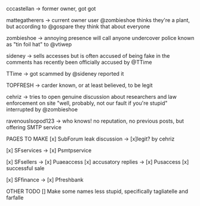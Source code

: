 cccastellan -> 
    former owner, got got

mattegatherers -> 
    current owner
    user @zombieshoe thinks they're a plant, but according to @gospare they think that about everyone

zombieshoe ->
    annoying presence
    will call anyone undercover police
    known as "tin foil hat" to @vtiwep

sideney ->
    sells accesses but is often accused of being fake in the comments
    has recently been officially accused by @TTime

TTime ->
    got scammed by @sideney
    reported it

TOPFRESH ->
    carder
    known, or at least believed, to be legit

cehriz ->
    tries to open genuine discussion about researchers and law enforcement on site
    "well, probably, not our fault if you're stupid"
    interrupted by @zombieshoe

ravenousIsopod123 ->
    who knows!
    no reputation, no previous posts, but offering SMTP service



PAGES TO MAKE
[x] SubForum leak discussion
    -> [x]legit? by cehriz

[x] SFservices
    -> [x] Psmtpservice

[x] SFsellers
    -> [x] Puaeaccess
        [x] accusatory replies
    -> [x] Pusaccess
        [x] successful sale

[x] SFfinance
    -> [x] Pfreshbank

OTHER TODO
[] Make some names less stupid, specifically tagliatelle and farfalle